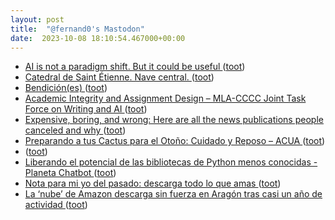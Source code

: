 ```yaml
---
layout: post
title:  "@fernand0's Mastodon"
date:  2023-10-08 18:10:54.467000+00:00
---
```

*  [AI is not a paradigm shift. But it could be useful ](https://werd.io/2023/ai-is-not-a-paradigm-shift-but-it-could-b) ([toot](https://mastodon.social/@fernand0/111200741256683200))
*  [Catedral de Saint Étienne.  Nave central. ](https://www.flickr.com/photos/fernand0/53236836374) ([toot](https://mastodon.social/@fernand0/111200631264372772))
*  [Bendición(es) ](https://avecesunafoto.wordpress.com/2023/10/08/bendiciones) ([toot](https://mastodon.social/@fernand0/111200536034498684))
*  [Academic Integrity and Assignment Design – MLA-CCCC Joint Task Force on Writing and AI ](https://aiandwriting.hcommons.org/2023/09/22/academic-integrity-and-assignment-design) ([toot](https://mastodon.social/@fernand0/111200526656599473))
*  [Expensive, boring, and wrong: Here are all the news publications people canceled and why ](https://www.niemanlab.org/2021/10/expensive-boring-and-wrong-here-are-all-the-news-publications-people-canceled-and-why) ([toot](https://mastodon.social/@fernand0/111200307976616137))
*  [Preparando a tus Cactus para el Otoño: Cuidado y Reposo – ACUA ](https://asociacionacua.org/preparando-a-tus-cactus-para-el-otono-cuidado-y-repos) ([toot](https://mastodon.social/@fernand0/111200125012353482))
*  [ ](https://mastodon.social/users/fernand0/statuses/111200060702974708/activity) ([toot](https://mastodon.social/users/fernand0/statuses/111200060702974708/activity))
*  [Liberando el potencial de las bibliotecas de Python menos conocidas - Planeta Chatbot ](https://planetachatbot.com/liberando-el-potencial-de-las-bibliotecas-de-python-menos-conocidas) ([toot](https://mastodon.social/@fernand0/111199921347476301))
*  [Nota para mi yo del pasado: descarga todo lo que amas ](https://www.xataka.com/otros/nota-para-mi-yo-pasado-descarga-que-ama) ([toot](https://mastodon.social/@fernand0/111199542395864008))
*  [La ‘nube’ de Amazon descarga sin fuerza en Aragón tras casi un año de actividad ](https://www.elperiodicodearagon.com/aragon/2023/09/28/nube-amazon-descarga-fuerza-aragon-92638970.htm) ([toot](https://mastodon.social/@fernand0/111199377822629113))
